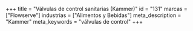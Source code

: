 +++
title = "Válvulas de control sanitarias (Kammer)"
id = "131"
marcas = ["Flowserve"]
industrias = ["Alimentos y Bebidas"]
meta_description = "Kammer"
meta_keywords = "válvulas de control"
+++
